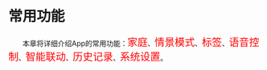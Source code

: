 # 常用功能

&emsp;&emsp;本章将详细介绍App的常用功能：<font style='color:#ff0000;font-size:20px'>家庭</font>、<font style='color:#ff0000;font-size:20px'>情景模式</font>、<font style='color:#ff0000;font-size:20px'>标签</font>、<font style='color:#ff0000;font-size:20px'>语音控制</font>、<font style='color:#ff0000;font-size:20px'>智能联动</font>、<font style='color:#ff0000;font-size:20px'>历史记录</font>、<font style='color:#ff0000;font-size:20px'>系统设置</font>。